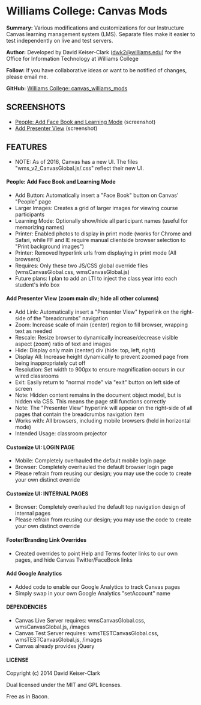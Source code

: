 # Williams College: Canvas Mods

**Summary:** Various modifications and customizations for our Instructure Canvas learning management system (LMS). Separate files make it easier to test independently on live and test servers.

**Author:** Developed by David Keiser-Clark (dwk2@williams.edu) for the Office for Information Technology at Williams College

**Follow:** If you have collaborative ideas or want to be notified of changes, please email me.

**GitHub:** [Williams College: canvas_williams_mods](https://github.com/williamscollege/canvas_williams_mods)

## SCREENSHOTS

 - [People: Add Face Book and Learning Mode](http://www.screencast.com/t/KFZZo4VF2 "People: Add Face Book and Learning Mode") (screenshot)
 - [Add Presenter View](http://www.screencast.com/t/mclVJfL28 "Add Presenter View") (screenshot)

## FEATURES

- NOTE: As of 2016, Canvas has a new UI. The files "wms_v2_CanvasGlobal.js/.css" reflect their new UI.

#### People: Add Face Book and Learning Mode

 - Add Button: Automatically insert a "Face Book" button on Canvas' "People" page
 - Larger Images: Creates a grid of larger images for viewing course participants
 - Learning Mode: Optionally show/hide all participant names (useful for memorizing names)
 - Printer: Enabled photos to display in print mode (works for Chrome and Safari, while FF and IE require manual clientside browser selection to "Print background images")
 - Printer: Removed hyperlink urls from displaying in print mode (All browsers)
 - Requires: Only these two JS/CSS global override files (wmsCanvasGlobal.css, wmsCanvasGlobal.js)
 - Future plans: I plan to add an LTI to inject the class year into each student's info box

#### Add Presenter View (zoom main div; hide all other columns)

 - Add Link: Automatically insert a "Presenter View" hyperlink on the right-side of the "breadcrumbs" navigation
 - Zoom: Increase scale of main (center) region to fill browser, wrapping text as needed
 - Rescale: Resize browser to dynamically increase/decrease visible aspect (zoom) ratio of text and images
 - Hide: Display only main (center) div (hide: top, left, right)
 - Display All: Increase height dynamically to prevent zoomed page from being inappropriately cut off
 - Resolution: Set width to 900px to ensure magnification occurs in our wired classrooms
 - Exit: Easily return to "normal mode" via "exit" button on left side of screen
 - Note: Hidden content remains in the document object model, but is hidden via CSS. This means the page still functions correctly
 - Note: The "Presenter View" hyperlink will appear on the right-side of all pages that contain the breadcrumbs navigation item
 - Works with: All browsers, including mobile browsers (held in horizontal mode)
 - Intended Usage: classroom projector

#### Customize UI: LOGIN PAGE

 - Mobile: Completely overhauled the default mobile login page
 - Browser: Completely overhauled the default browser login page
 - Please refrain from reusing our design; you may use the code to create your own distinct override

#### Customize UI: INTERNAL PAGES

 - Browser: Completely overhauled the default top navigation design of internal pages
 - Please refrain from reusing our design; you may use the code to create your own distinct override

#### Footer/Branding Link Overrides

 - Created overrides to point Help and Terms footer links to our own pages, and hide Canvas Twitter/FaceBook links

#### Add Google Analytics

 - Added code to enable our Google Analytics to track Canvas pages
 - Simply swap in your own Google Analytics "setAccount" name

#### DEPENDENCIES

 - Canvas Live Server requires: wmsCanvasGlobal.css, wmsCanvasGlobal.js, /images
 - Canvas Test Server requires: wmsTESTCanvasGlobal.css, wmsTESTCanvasGlobal.js, /images
 - Canvas already provides jQuery

#### LICENSE

Copyright (c) 2014 David Keiser-Clark

Dual licensed under the MIT and GPL licenses.

Free as in Bacon.
